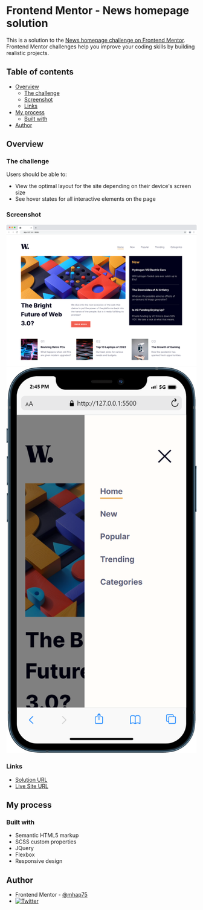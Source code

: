 # Frontend Mentor - News homepage solution

This is a solution to the [News homepage challenge on Frontend Mentor](https://www.frontendmentor.io/challenges/news-homepage-H6SWTa1MFl). Frontend Mentor challenges help you improve your coding skills by building realistic projects. 

## Table of contents

- [Overview](#overview)
  - [The challenge](#the-challenge)
  - [Screenshot](#screenshot)
  - [Links](#links)
- [My process](#my-process)
  - [Built with](#built-with)
- [Author](#author)

## Overview

### The challenge

Users should be able to:

- View the optimal layout for the site depending on their device's screen size
- See hover states for all interactive elements on the page

### Screenshot

![screenshot](./screenshots/desktop.png)
![screenshot](./screenshots/mobile.png)

### Links

- [Solution URL](https://www.frontendmentor.io/solutions/news-homepage-oadhFQitL4)
- [Live Site URL](https://effulgent-froyo-d5d344.netlify.app/)

## My process

### Built with

- Semantic HTML5 markup
- SCSS custom properties
- JQuery
- Flexbox
- Responsive design

## Author

- Frontend Mentor - [@mhap75](https://www.frontendmentor.io/profile/mhap75)
- [![Twitter](https://img.shields.io/badge/Twitter-1DA1F2?style=for-the-badge&logo=twitter&logoColor=white)](https://www.twitter.com/mhamirpanahi)